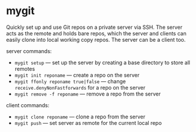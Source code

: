 mygit
=====

Quickly set up and use Git repos on a private server via SSH. The server acts as the remote and holds bare repos, which the server and clients can easily clone into local working copy repos. The server can be a client too.

server commands:

* `mygit setup` — set up the server by creating a base directory to store all remotes
* `mygit init reponame` — create a repo on the server
* `mygit ffonly reponame true|false` — change `receive.denyNonFastforwards` for a repo on the server
* `mygit remove -f reponame` — remove a repo from the server

client commands:

* `mygit clone reponame` — clone a repo from the server
* `mygit push` — set server as remote for the current local repo
